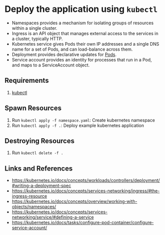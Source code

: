 # Deploy the application using `kubectl`

- Namespaces provides a mechanism for isolating groups of resources within a single cluster.
- Ingress is an API object that manages external access to the services in a cluster, typically HTTP.
- Kubernetes service gives Pods their own IP addresses and a single DNS name for a set of Pods, and can load-balance across them.
- Deployment provides declarative updates for [Pods](https://kubernetes.io/docs/concepts/workloads/pods/).
- Service account provides an identity for processes that run in a Pod, and maps to a ServiceAccount object.

## Requirements
1. [kubectl](https://kubernetes.io/docs/tasks/tools/#kubectl)

## Spawn Resources
1. Run `kubectl apply -f namespace.yaml`: Create kubernetes namespace
2. Run `kubectl apply -f .`: Deploy example kubernetes application

## Destroying Resources
1. Run `kubectl delete -f .`

## Links and References
- https://kubernetes.io/docs/concepts/workloads/controllers/deployment/#writing-a-deployment-spec
- https://kubernetes.io/docs/concepts/services-networking/ingress/#the-ingress-resource
- https://kubernetes.io/docs/concepts/overview/working-with-objects/namespaces/
- https://kubernetes.io/docs/concepts/services-networking/service/#defining-a-service
- https://kubernetes.io/docs/tasks/configure-pod-container/configure-service-account/
